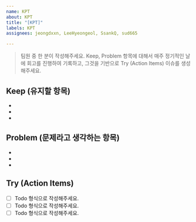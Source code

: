 ```yaml
---
name: KPT
about: KPT
title: "[KPT]"
labels: KPT
assignees: jeongdxxn, LeeHyeongeol, SsankQ, sud665

---
```


> 팀원 중 한 분이 작성해주세요.
> Keep, Problem 항목에 대해서 매주 정기적인 날에 회고를 진행하여 기록하고, 그것을 기반으로 Try (Action Items)  이슈를 생성해주세요.

## Keep (유지할 항목)
- 
- 
-

## Problem (문제라고 생각하는 항목)
-
-
-

## Try (Action Items)
- [ ] Todo 형식으로 작성해주세요.
- [ ] Todo 형식으로 작성해주세요.
- [ ] Todo 형식으로 작성해주세요.
